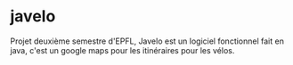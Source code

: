 # javelo
Projet deuxième semestre d'EPFL, Javelo est un logiciel fonctionnel fait en java, c'est un google maps pour les itinéraires  pour les vélos.
